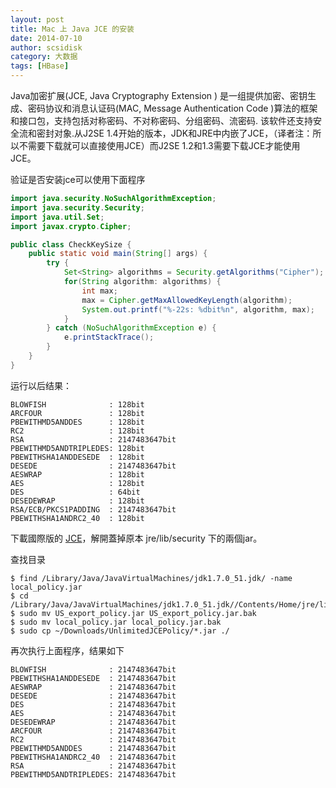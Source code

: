 ```yaml
---
layout: post
title: Mac 上 Java JCE 的安装
date: 2014-07-10
author: scsidisk
category: 大数据
tags: [HBase]
---
```


Java加密扩展(JCE, Java Cryptography Extension ) 是一组提供加密、密钥生成、密码协议和消息认证码(MAC, Message Authentication Code )算法的框架和接口包，支持包括对称密码、不对称密码、分组密码、流密码. 该软件还支持安全流和密封对象.从J2SE 1.4开始的版本，JDK和JRE中内嵌了JCE，（译者注：所以不需要下载就可以直接使用JCE）而J2SE 1.2和1.3需要下载JCE才能使用JCE。

验证是否安装jce可以使用下面程序

```java
import java.security.NoSuchAlgorithmException;
import java.security.Security;
import java.util.Set;
import javax.crypto.Cipher;

public class CheckKeySize {
    public static void main(String[] args) {
        try {
            Set<String> algorithms = Security.getAlgorithms("Cipher");
            for(String algorithm: algorithms) {
                int max;
                max = Cipher.getMaxAllowedKeyLength(algorithm);
                System.out.printf("%-22s: %dbit%n", algorithm, max);
            }
        } catch (NoSuchAlgorithmException e) {
            e.printStackTrace();
        }
    }
}
```

运行以后结果：

```
BLOWFISH              : 128bit
ARCFOUR               : 128bit
PBEWITHMD5ANDDES      : 128bit
RC2                   : 128bit
RSA                   : 2147483647bit
PBEWITHMD5ANDTRIPLEDES: 128bit
PBEWITHSHA1ANDDESEDE  : 128bit
DESEDE                : 2147483647bit
AESWRAP               : 128bit
AES                   : 128bit
DES                   : 64bit
DESEDEWRAP            : 128bit
RSA/ECB/PKCS1PADDING  : 2147483647bit
PBEWITHSHA1ANDRC2_40  : 128bit
```

下載國際版的 [JCE](http://www.oracle.com/technetwork/java/javase/downloads/jce-7-download-432124.html)，解開蓋掉原本 jre/lib/security 下的兩個jar。

查找目录

```
$ find /Library/Java/JavaVirtualMachines/jdk1.7.0_51.jdk/ -name local_policy.jar
$ cd /Library/Java/JavaVirtualMachines/jdk1.7.0_51.jdk//Contents/Home/jre/lib/security/
$ sudo mv US_export_policy.jar US_export_policy.jar.bak
$ sudo mv local_policy.jar local_policy.jar.bak
$ sudo cp ~/Downloads/UnlimitedJCEPolicy/*.jar ./
```

再次执行上面程序，结果如下

```
BLOWFISH              : 2147483647bit
PBEWITHSHA1ANDDESEDE  : 2147483647bit
AESWRAP               : 2147483647bit
DESEDE                : 2147483647bit
DES                   : 2147483647bit
AES                   : 2147483647bit
DESEDEWRAP            : 2147483647bit
ARCFOUR               : 2147483647bit
RC2                   : 2147483647bit
PBEWITHMD5ANDDES      : 2147483647bit
PBEWITHSHA1ANDRC2_40  : 2147483647bit
RSA                   : 2147483647bit
PBEWITHMD5ANDTRIPLEDES: 2147483647bit
```
